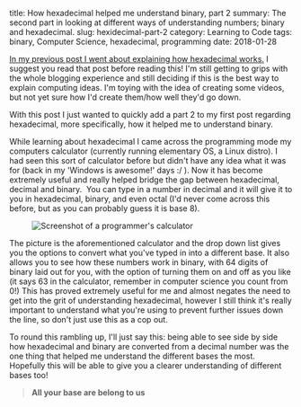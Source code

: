 title: How hexadecimal helped me understand binary, part 2
summary: The second part in looking at different ways of understanding numbers; binary and hexadecimal.
slug: hexidecimal-part-2
category: Learning to Code
tags: binary, Computer Science, hexadecimal, programming
date: 2018-01-28

[In my previous post I went about explaining how hexadecimal works.]({filename}/posts/hexidecimal-part-1.md) I suggest you read that post before reading this! I'm still getting to grips with the whole blogging experience and still deciding if this is the best way to explain computing ideas. I'm toying with the idea of creating some videos, but not yet sure how I'd create them/how well they'd go down.

With this post I just wanted to quickly add a part 2 to my first post regarding hexadecimal, more specifically, how it helped me to understand binary.

While learning about hexadecimal I came across the programming mode my computers calculator (currently running elementary OS, a Linux distro). I had seen this sort of calculator before but didn't have any idea what it was for (back in my 'Windows is awesome!' days :/ ). Now it has become extremely useful and really helped bridge the gap between hexadecimal, decimal and binary.  You can type in a number in decimal and it will give it to you in hexadecimal, binary, and even octal (I'd never come across this before, but as you can probably guess it is base 8).

<figure class="image-container">
     <img src="{static}/images/prog-calc.png" 
          alt="Screenshot of a programmer's calculator" 
          class="article-image"
               />
</figure>

The picture is the aforementioned calculator and the drop down list gives you the options to convert what you've typed in into a different base. It also allows you to see how these numbers work in binary, with 64 digits of binary laid out for you, with the option of turning them on and off as you like (it says 63 in the calculator, remember in computer science you count from 0!) This has proved extremely useful for me and almost negates the need to get into the grit of understanding hexadecimal, however I still think it's really important to understand what you're using to prevent further issues down the line, so don't just use this as a cop out.

To round this rambling up, I'll just say this: being able to see side by side how hexadecimal and binary are converted from a decimal number was the one thing that helped me understand the different bases the most. Hopefully this will be able to give you a clearer understanding of different bases too!

> **All your base are belong to us**
